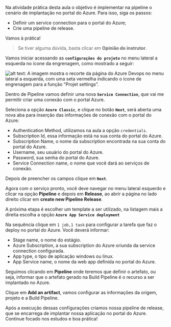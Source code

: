 ﻿Na atividade prática desta aula o objetivo é implementar na pipeline  o cenário de implantação no portal do Azure. Para isso, siga os passos:

* Definir um service connection para o portal do Azure;
* Crie uma pipeline de release.

Vamos à prática!

> Se tiver alguma dúvida, basta clicar em **Opinião do instrutor**.


Vamos iniciar acessando  as **`configurações do projeto`** no menu lateral a esquerda no ícone da engrenagem, como mostrado a seguir:

![alt text: A imagem mostra o recorte da página do Azure Devops no menu lateral a esquerda, com uma seta vermelha indicando o ícone de engrenagem para a função “Projet settings”.](http://cdn3.gnarususercontent.com.br/3661-testes-dot-net-4/imagem10.png)

Dentro de Pipeline vamos definir uma nova **`Service Connection`**, que vai me permitir criar uma conexão com o portal Azure.

Seleciona a opção **`Azure Classic`**, e clique no botão **`Next`**, será aberta uma nova aba para inserção das informações de conexão com o portal do Azure:

* Authentication Method, utilizamos na aula a opção `credentials`.
* Subscription Id, essa informação está na sua conta do portal do Azure.
* Subscription Name, o nome da subscription encontrada na sua conta do portal do Azure.
* Username, seu usuário do portal do Azure.
* Password, sua senha do portal do Azure.
* Service Connection name, o nome que você dará ao serviços de conexão.

Depois de preencher os campos clique em **`Next`**.

Agora com o serviço pronto, você deve navegar no menu lateral esquerdo e clicar na opção **Pipeline** e depois em **Release**, ao abrir a página no lado direito clicar em **create new Pipeline Release**.

A próxima etapa é escolher um template a ser utilizado, na listagem mais a direita escolha a opção **`Azure App Service deployment`** 

Na sequência clique em `1 job,1 task` para configurar a tarefa que faz o deploy no portal do Azure. Você deverá informar:

* Stage name, o nome do estágio.
* Azure Subscription, a sua subscription do Azure oriunda da service connection configurada.
* App type, o tipo de aplicação windows ou linux.
* App Service name, o nome da web app definida no portal do Azure.

Seguimos clicando em **Pipeline** onde teremos que definir o artefato, ou seja, informar que o artefato gerado na Build Pipeline é o recurso a ser implantado no Azure.

Clique em **Add an artifact**, vamos configurar as informações da origem, projeto  e a Build Pipeline.

Após a execução dessas configurações criamos nossa pipeline de release, que se encarrega de implantar nossa aplicação no portal do Azure. Continue focado nos estudos e boa prática!